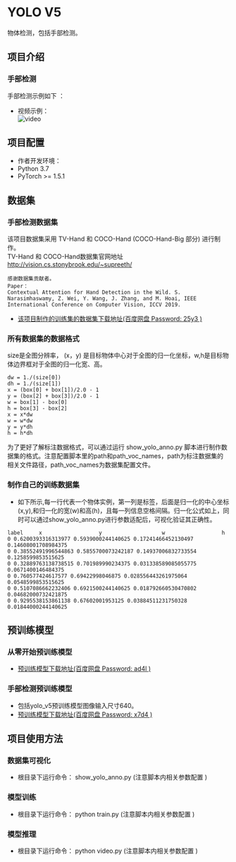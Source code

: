 # YOLO V5
物体检测，包括手部检测。  

## 项目介绍    
### 手部检测  
手部检测示例如下 ：       
* 视频示例：  
![video](https://github.com/EricLee2021-72324/yolo-v5/raw/main/samples/handd.gif)    
## 项目配置  
* 作者开发环境：  
* Python 3.7  
* PyTorch >= 1.5.1  

## 数据集   
### 手部检测数据集   
该项目数据集采用 TV-Hand 和 COCO-Hand (COCO-Hand-Big 部分) 进行制作。  
TV-Hand 和 COCO-Hand数据集官网地址 http://vision.cs.stonybrook.edu/~supreeth/   
```   
感谢数据集贡献者。    
Paper：  
Contextual Attention for Hand Detection in the Wild. S. Narasimhaswamy, Z. Wei, Y. Wang, J. Zhang, and M. Hoai, IEEE International Conference on Computer Vision, ICCV 2019.   
```
* [该项目制作的训练集的数据集下载地址(百度网盘 Password: 25y3 )](https://pan.baidu.com/s/1y2A3sgNOS0V475QAXXgbTA)   

### 所有数据集的数据格式  
size是全图分辨率， (x，y) 是目标物体中心对于全图的归一化坐标，w,h是目标物体边界框对于全图的归一化宽、高。   

```  
dw = 1./(size[0])  
dh = 1./(size[1])  
x = (box[0] + box[1])/2.0 - 1  
y = (box[2] + box[3])/2.0 - 1  
w = box[1] - box[0]  
h = box[3] - box[2]  
x = x*dw  
w = w*dw  
y = y*dh  
h = h*dh  
```  

为了更好了解标注数据格式，可以通过运行 show_yolo_anno.py 脚本进行制作数据集的格式。注意配置脚本里的path和path_voc_names，path为标注数据集的相关文件路径，path_voc_names为数据集配置文件。
### 制作自己的训练数据集
* 如下所示,每一行代表一个物体实例，第一列是标签，后面是归一化的中心坐标(x,y),和归一化的宽(w)和高(h)，且每一列信息空格间隔。归一化公式如上，同时可以通过show_yolo_anno.py进行参数适配后，可视化验证其正确性。
```
label     x                  y                   w                  h
0 0.6200393316313977 0.5939000244140625 0.17241466452130497 0.14608001708984375
0 0.38552491996544863 0.5855700073242187 0.14937006832733554 0.1258599853515625
0 0.32889763138738515 0.701989990234375 0.031338589085055775 0.0671400146484375
0 0.760577424617577 0.69422998046875 0.028556443261975064 0.0548599853515625
0 0.5107086662232406 0.6921500244140625 0.018792660530470802 0.04682000732421875
0 0.9295538153861138 0.67602001953125 0.03884511231750328 0.01844000244140625
```

## 预训练模型   
### 从零开始预训练模型
* [预训练模型下载地址(百度网盘 Password: ad4l )](https://pan.baidu.com/s/1BuqU7XFRvRW8Rem4D_1U-w)  
### 手部检测预训练模型    
* 包括yolo_v5预训练模型图像输入尺寸640。  
* [预训练模型下载地址(百度网盘 Password: x7d4 )](https://pan.baidu.com/s/1b8-krpwlbw9cqYqtFUQGRQ)     

## 项目使用方法     

### 数据集可视化    
* 根目录下运行命令： show_yolo_anno.py   (注意脚本内相关参数配置 )   

### 模型训练     
* 根目录下运行命令： python train.py     (注意脚本内相关参数配置 )   

### 模型推理    
* 根目录下运行命令： python video.py   (注意脚本内相关参数配置  )  
